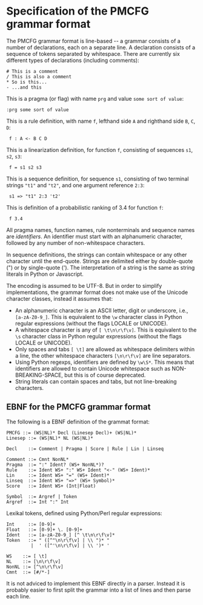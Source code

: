 
Specification of the PMCFG grammar format
===========================================

The PMCFG grammar format is line-based -- a grammar consists of a number of declarations, each on a separate line. A declaration consists of a sequence of tokens separated by whitespace. There are currently six different types of declarations (including comments):

    # This is a comment
    / This is also a comment
    * So is this...
    - ...and this

This is a pragma (or flag) with name `prg` and value `some sort of value`:

    :prg some sort of value

This is a rule definition, with name `f`, lefthand side `A` and righthand side `B`, `C`, `D`:

     f : A <- B C D

This is a linearization definition, for function `f`, consisting of sequences `s1`, `s2`, `s3`:

     f = s1 s2 s3

This is a sequence definition, for sequence `s1`, consisting of two terminal strings `"t1"` and `"t2"`, and one argument reference `2:3`:

     s1 => "t1" 2:3 't2'

This is definition of a probabilistic ranking of 3.4 for function `f`:

     f 3.4

All pragma names, function names, rule nonterminals and sequence names are *identifiers*. An identifier must start with an alphanumeric character, followed by any number of non-whitespace characters.

In sequence definitions, the strings can contain whitespace or any other character until the end-quote. Strings are delimited either by double-quote (") or by single-quote ('). The interpretation of a string is the same as string literals in Python or Javascript.

The encoding is assumed to be UTF-8. But in order to simplify implementations, the grammar format does not make use of the Unicode character classes, instead it assumes that:

- An alphanumeric character is an ASCII letter, digit or underscore, i.e., `[a-zA-Z0-9_]`. This is equivalent to the `\w` character class in Python regular expressions (without the flags LOCALE or UNICODE).
- A whitespace character is any of `[ \t\n\r\f\v]`. This is equivalent to the `\s` character class in Python regular expressions (without the flags LOCALE or UNICODE). 
- Only spaces and tabs `[ \t]` are allowed as whitespace delimiters within a line, the other whitespace characters `[\n\r\f\v]` are line separators.
- Using Python regexps, identifiers are defined by `\w\S*`. This means that identifiers are allowed to contain Unicode whitespace such as NON-BREAKING-SPACE, but this is of course deprecated.
- String literals can contain spaces and tabs, but not line-breaking characters.

EBNF for the PMCFG grammar format
------------------------------------

The following is a EBNF definition of the grammat format:

    PMCFG ::= (WS|NL)* Decl (Linesep Decl)+ (WS|NL)*
    Linesep ::= (WS|NL)* NL (WS|NL)*

    Decl    ::= Comment | Pragma | Score | Rule | Lin | Linseq

    Comment ::= Cmnt NonNL* 
    Pragma  ::= ":" Ident? (WS+ NonNL*)?
    Rule    ::= Ident WS+ ":" WS+ Ident "<-" (WS+ Ident)*
    Lin     ::= Ident WS+ "=" (WS+ Ident)*
    Linseq  ::= Ident WS+ "=>" (WS+ Symbol)*
    Score   ::= Ident WS+ (Int|Float)

    Symbol  ::= Argref | Token
    Argref  ::= Int ":" Int

Lexikal tokens, defined using Python/Perl regular expressions:

    Int     ::= [0-9]+
    Float   ::= [0-9]+ \. [0-9]+
    Ident   ::= [a-zA-Z0-9_] [^ \t\n\r\f\v]*
    Token   ::= " ([^"\n\r\f\v] | \\ ")* "
             |  ' ([^'\n\r\f\v] | \\ ')* '

    WS    ::= [ \t]
    NL    ::= [\n\r\f\v]
    NonNL ::= [^\n\r\f\v]
    Cmnt  ::= [#/*-]

It is not adviced to implement this EBNF directly in a parser. Instead it is probably easier to first split the grammar into a list of lines and then parse each line. 

